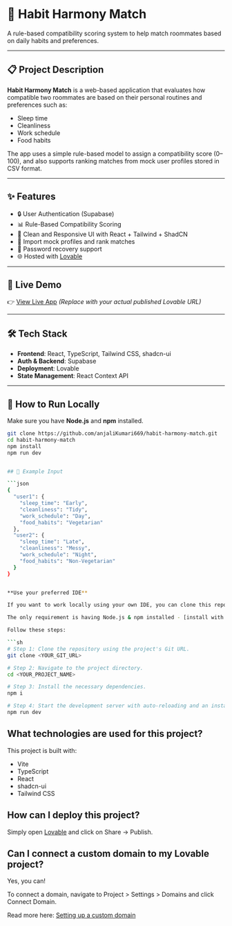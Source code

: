 # 🧠 Habit Harmony Match

A rule-based compatibility scoring system to help match roommates based on daily habits and preferences.

---

## 📋 Project Description

**Habit Harmony Match** is a web-based application that evaluates how compatible two roommates are based on their personal routines and preferences such as:

- Sleep time
- Cleanliness
- Work schedule
- Food habits

The app uses a simple rule-based model to assign a compatibility score (0–100), and also supports ranking matches from mock user profiles stored in CSV format.

---

## ✨ Features

- 🔒 User Authentication (Supabase)
- 📊 Rule-Based Compatibility Scoring
- 🧹 Clean and Responsive UI with React + Tailwind + ShadCN
- 💾 Import mock profiles and rank matches
- 🔐 Password recovery support
- 🌐 Hosted with [Lovable](https://lovable.dev/)

---

## 🚀 Live Demo

👉 [View Live App](habit-harmony-match.lovable.app) 
*(Replace with your actual published Lovable URL)*

---

## 🛠️ Tech Stack

- **Frontend**: React, TypeScript, Tailwind CSS, shadcn-ui
- **Auth & Backend**: Supabase
- **Deployment**: Lovable
- **State Management**: React Context API

---

## 📂 How to Run Locally

Make sure you have **Node.js** and **npm** installed.

```bash
git clone https://github.com/anjaliKumari669/habit-harmony-match.git
cd habit-harmony-match
npm install
npm run dev


## 🧪 Example Input

```json
{
  "user1": {
    "sleep_time": "Early",
    "cleanliness": "Tidy",
    "work_schedule": "Day",
    "food_habits": "Vegetarian"
  },
  "user2": {
    "sleep_time": "Late",
    "cleanliness": "Messy",
    "work_schedule": "Night",
    "food_habits": "Non-Vegetarian"
  }
}


**Use your preferred IDE**

If you want to work locally using your own IDE, you can clone this repo and push changes. Pushed changes will also be reflected in Lovable.

The only requirement is having Node.js & npm installed - [install with nvm](https://github.com/nvm-sh/nvm#installing-and-updating)

Follow these steps:

```sh
# Step 1: Clone the repository using the project's Git URL.
git clone <YOUR_GIT_URL>

# Step 2: Navigate to the project directory.
cd <YOUR_PROJECT_NAME>

# Step 3: Install the necessary dependencies.
npm i

# Step 4: Start the development server with auto-reloading and an instant preview.
npm run dev
```



## What technologies are used for this project?

This project is built with:

- Vite
- TypeScript
- React
- shadcn-ui
- Tailwind CSS

## How can I deploy this project?

Simply open [Lovable](https://lovable.dev/projects/04edb6ff-57b8-45b9-87b9-0259822f33f3) and click on Share -> Publish.

## Can I connect a custom domain to my Lovable project?

Yes, you can!

To connect a domain, navigate to Project > Settings > Domains and click Connect Domain.

Read more here: [Setting up a custom domain](https://docs.lovable.dev/tips-tricks/custom-domain#step-by-step-guide)
